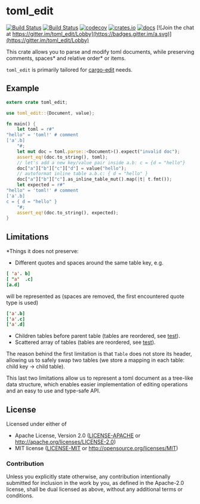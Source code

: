 # toml_edit

[![Build Status](https://img.shields.io/travis/ordian/toml_edit/master.svg?label=linux%20%26%20osx)](https://travis-ci.org/ordian/toml_edit)
[![Build Status](https://ci.appveyor.com/api/projects/status/github/ordian/toml_edit?svg=true)](https://ci.appveyor.com/project/ordian/toml-edit/branch/master)
[![codecov](https://codecov.io/gh/ordian/toml_edit/branch/master/graph/badge.svg)](https://codecov.io/gh/ordian/toml_edit)
[![crates.io](https://img.shields.io/crates/v/toml_edit.svg)](https://crates.io/crates/toml_edit)
[![docs](https://docs.rs/toml_edit/badge.svg)](https://docs.rs/toml_edit)
[![Join the chat at https://gitter.im/toml_edit/Lobby](https://badges.gitter.im/a.svg)](https://gitter.im/toml_edit/Lobby)


This crate allows you to parse and modify toml
documents, while preserving comments, spaces* and
relative order* or items.

`toml_edit` is primarily tailored for [cargo-edit](https://github.com/killercup/cargo-edit/) needs.

## Example

```rust
extern crate toml_edit;

use toml_edit::{Document, value};

fn main() {
    let toml = r#"
"hello" = 'toml!' # comment
['a'.b]
    "#;
    let mut doc = toml.parse::<Document>().expect("invalid doc");
    assert_eq!(doc.to_string(), toml);
    // let's add a new key/value pair inside a.b: c = {d = "hello"}
    doc["a"]["b"]["c"]["d"] = value("hello");
    // autoformat inline table a.b.c: { d = "hello" }
    doc["a"]["b"]["c"].as_inline_table_mut().map(|t| t.fmt());
    let expected = r#"
"hello" = 'toml!' # comment
['a'.b]
c = { d = "hello" }
    "#;
    assert_eq!(doc.to_string(), expected);
}
```

## Limitations

*Things it does not preserve:
* Different quotes and spaces around the same table key, e.g.
```toml
[ 'a'. b]
[ "a"  .c]
[a.d]
``` 
will be represented as (spaces are removed, the first encountered quote type is used)
```toml
['a'.b]
['a'.c]
['a'.d]
``` 
* Children tables before parent table (tables are reordered, see [test]).
* Scattered array of tables (tables are reordered, see [test]).

The reason behind the first limitation is that `Table` does not store its header, 
allowing us to safely swap two tables (we store a mapping in each table: child key -> child table).

This last two limitations allow us to represent a toml document as a tree-like data structure, 
which enables easier implementation of editing operations 
and an easy to use and type-safe API.

## License

Licensed under either of

- Apache License, Version 2.0 ([LICENSE-APACHE](LICENSE-APACHE) or http://apache.org/licenses/LICENSE-2.0)
- MIT license ([LICENSE-MIT](LICENSE-MIT) or http://opensource.org/licenses/MIT)

### Contribution

Unless you explicitly state otherwise, any contribution intentionally submitted for inclusion in the work by you, as defined in the Apache-2.0 license, shall be dual licensed as above, without any additional terms or conditions.

[test]: https://github.com/ordian/toml_edit/blob/f09bd5d075fdb7d2ef8d9bb3270a34506c276753/tests/test_valid.rs#L84
